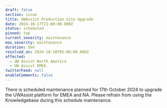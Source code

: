 ```yaml
---
draft: false
section: issue
title: UWAssist Production Site Upgrade
date: 2024-10-17T21:00:00.000Z
status: scheduled
pinned: top
current_severity: maintenance
max_severity: maintenance
duration: 5mn
resolved_on: 2024-10-18T05:00:00.000Z
affected:
  - UW Assist North America
  - UW Assist EMEA
twitterFeed: null
enableComments: false
---
```


There is scheduled maintenance planned for 17th October 2024 to upgrade the UWAssist platform for EMEA and NA. Please refrain from using the Knowledgebase during this schedule maintenance.